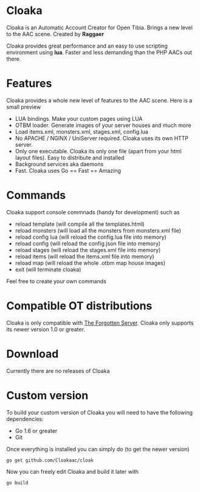 # Cloaka

Cloaka is an Automatic Account Creator for Open Tibia. Brings a new level to the AAC scene. Created by **Raggaer**

Cloaka provides great performance and an easy to use scripting environment using **lua**. Faster and less demanding than the PHP AACs out there.

# Features

Cloaka provides a whole new level of features to the AAC scene. Here is a small preview

- LUA bindings. Make your custom pages using LUA
- OTBM loader. Generate images of your server houses and much more
- Load items.xml, monsters.xml, stages.xml, config.lua
- No APACHE / NGINX / UniServer required. Cloaka uses its own HTTP server.
- Only one executable. Cloaka its only one file (apart from your html layout files). Easy to distribute and installed
- Background services aka daemons
- Fast. Cloaka uses Go == Fast == Amazing

# Commands

Cloaka support console commnads (handy for development) such as

- reload template (will compile all the templates.html)
- reload monsters (will load all the monsters from monsters.xml file)
- reload config lua (will reload the config.lua file into memory)
- reload config (will reload the config.json file into memory)
- reload stages (will reload the stages.xml file into memory)
- reload items (will reload the items.xml file into memory)
- reload map (will reload the whole .otbm map house images)
- exit (will terminate cloaka)

Feel free to create your own commands

# Compatible OT distributions

Cloaka is only compatible with [The Forgotten Server](https://github.com/otland/forgottenserver). Cloaka only supports its newer version 1.0 or greater.

# Download

Currently there are no releases of Cloaka

# Custom version

To build your custom version of Cloaka you will need to have the following dependencies:

+ Go 1.6 or greater
+ Git

Once everything is installed you can simply do (to get the newer version)

```
go get github.com/Cloakaac/cloak
```

Now you can freely edit Cloaka and build it later with

```
go build
```
